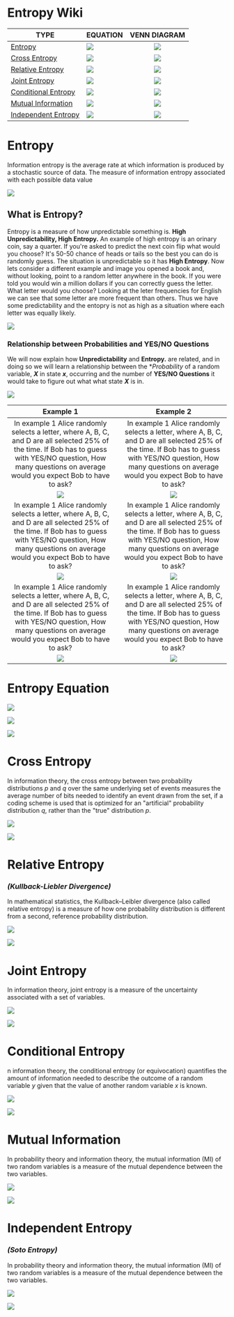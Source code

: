 # Entropy Wiki

| **TYPE**            | **EQUATION**                                                                                     | **VENN DIAGRAM**                                                                                  |
|---------------------|--------------------------------------------------------------------------------------------------|:-------------------------------------------------------------------------------------------------:|
| [Entropy](#entropy)             | ![](./resources/images/tex_entropy.png)             |                                               ![](./resources/images//venn_entropy_3.png)         |
| [Cross Entropy](#cross-entropy)       | ![](./resources/images/tex_cross_entropy.png)       | ![](./resources/images/venn_cross_entropy_2.png)       |
| [Relative Entropy](#relative-entropy)       | ![](./resources/images/tex_relative_entropy.png)       | ![](./resources/images/venn_relative_entropy_2.png)       |
| [Joint Entropy](#joint-entropy)       | ![](./resources/images/tex_joint_entropy.png)       | ![](./resources/images/venn_joint_entropy.png)       |
| [Conditional Entropy](#conditional-entropy) | ![](./resources/images/tex_conditional_entropy.png) | ![](./resources/images/venn_conditional_entropy.png) |
| [Mutual Information](#mutual-information)  | ![](./resources/images/tex_mutual_information.png)  | ![](./resources/images/venn_mutual_information.png)  |
| [Independent Entropy](#independent-entropy)  | ![](./resources/images/tex_independent_entropy.png)  | ![](./resources/images/venn_independent_entropy.png)  |


# Entropy

Information entropy is the average rate at which information is produced by a stochastic source of data. The measure of information entropy associated with each possible data value

![](./resources/images/tex_entropy.png)

## What is Entropy?

Entropy is a measure of how unpredictable something is. **High Unpredictability, High Entropy.** An example of high entropy is an orinary coin, say a quarter. If you're asked to predict the next coin flip what would you choose? It's 50-50 chance of heads or tails so the best you can do is randomly guess. The situation is unpredictable so it has **High Entropy**. Now lets consider a different example and image you opened a book and, without looking, point to a random letter anywhere in the book. If you were told you would win a million dollars if you can  correctly guess the letter. What letter would you choose? Looking at the leter frequencies for English we can see that some letter are more frequent than others. Thus we have some predictability and the entopry is not as high as a situation where each letter was equally likely.

![](./resources/images/entropy_intro/letter_frequency.png)




### **Relationship between Probabilities and YES/NO Questions**

We will now explain how **Unpredictability** and **Entropy.** are related, and in doing so we will learn a relationship between the **Probability* of a random variable, ***X*** in state ***x***, occurring and the number of **YES/NO Questions** it would take to figure out what what state ***X*** is in.

![](./resources/images/entropy_intro/tree_basic.png)

|                                                                                                   **Example 1**                                                                                                   	|       	|                                                                                                   **Example 2**                                                                                                   	|
|:-----------------------------------------------------------------------------------------------------------------------------------------------------------------------------------------------------------------:	|-------	|:-----------------------------------------------------------------------------------------------------------------------------------------------------------------------------------------------------------------:	|
| In example 1 Alice randomly selects a letter, where A, B, C, and D are all selected 25% of the time. If Bob has to guess with YES/NO question, How many questions on average would you expect Bob to have to ask? 	|       	| In example 1 Alice randomly selects a letter, where A, B, C, and D are all selected 25% of the time. If Bob has to guess with YES/NO question, How many questions on average would you expect Bob to have to ask? 	|
| ![](./resources/images/intro/symbol_a_alice_bob.png)                                                                                                                                                              	|       	| ![](./resources/images/intro/symbol_b_alice_bob.png)                                                                                                                                                              	|
| In example 1 Alice randomly selects a letter, where A, B, C, and D are all selected 25% of the time. If Bob has to guess with YES/NO question, How many questions on average would you expect Bob to have to ask? 	|       	| In example 1 Alice randomly selects a letter, where A, B, C, and D are all selected 25% of the time. If Bob has to guess with YES/NO question, How many questions on average would you expect Bob to have to ask? 	|
| ![](./resources/images/intro/symbol_a_questons.png)                                                                                                                                                               	|       	| ![](./resources/images/intro/symbol_b_questons.png)                                                                                                                                                               	|
| In example 1 Alice randomly selects a letter, where A, B, C, and D are all selected 25% of the time. If Bob has to guess with YES/NO question, How many questions on average would you expect Bob to have to ask? 	|       	| In example 1 Alice randomly selects a letter, where A, B, C, and D are all selected 25% of the time. If Bob has to guess with YES/NO question, How many questions on average would you expect Bob to have to ask? 	|
| ![](./resources/images/intro/symbol_a_num_questions_2.png)                                                                                                                                                        	|       	| ![](./resources/images/intro/symbol_b_num_questions.png)                                                                                                                                                          	|

# Entropy Equation

![](./resources/images/intro/entropy_explain_1.png)

![](./resources/images/intro/entropy_explain_2.png)

![](./resources/images/intro/entropy_explain_3.png)



 
# Cross Entropy

In information theory, the cross entropy between two probability distributions *p* and *q* over the same underlying set of events measures the average number of bits needed to identify an event drawn from the set, if a coding scheme is used that is optimized for an "artificial" probability distribution *q*, rather than the "true" distribution *p*.

![](./resources/images/venn_cross_entropy_2.png)

![](./resources/images/tex_cross_entropy.png)

# Relative Entropy 
### ***(Kullback-Liebler Divergence)***


In mathematical statistics, the Kullback–Leibler divergence (also called relative entropy) is a measure of how one probability distribution is different from a second, reference probability distribution.

![](./resources/images/venn_relative_entropy_2.png)

![](./resources/images/tex_relative_entropy.png)

# Joint Entropy

In information theory, joint entropy is a measure of the uncertainty associated with a set of variables.

![](./resources/images/venn_joint_entropy.png)

![](./resources/images/tex_joint_entropy.png)


# Conditional Entropy

n information theory, the conditional entropy (or equivocation) quantifies the amount of information needed to describe the outcome of a random variable *y* given that the value of another random variable *x* is known.

![](./resources/images/venn_conditional_entropy.png)

![](./resources/images/tex_conditional_entropy.png)

# Mutual Information

In probability theory and information theory, the mutual information (MI) of two random variables is a measure of the mutual dependence between the two variables.

![](./resources/images/venn_mutual_information.png)

![](./resources/images/tex_mutual_information.png)


# Independent Entropy
### ***(Soto Entropy)***

In probability theory and information theory, the mutual information (MI) of two random variables is a measure of the mutual dependence between the two variables.

![](./resources/images/venn_independent_entropy.png)

![](./resources/images/tex_independent_entropy.png)
